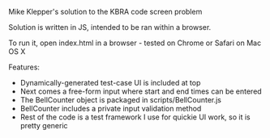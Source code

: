 Mike Klepper's solution to the KBRA code screen problem

Solution is written in JS, intended to be ran within a browser.

To run it, open index.html in a browser - tested on Chrome or Safari on Mac OS X

Features:
* Dynamically-generated test-case UI is included at top
* Next comes a free-form input where start and end times can be entered
* The BellCounter object is packaged in scripts/BellCounter.js
* BellCounter includes a private input validation method
* Rest of the code is a test framework I use for quickie UI work, so it is pretty generic
